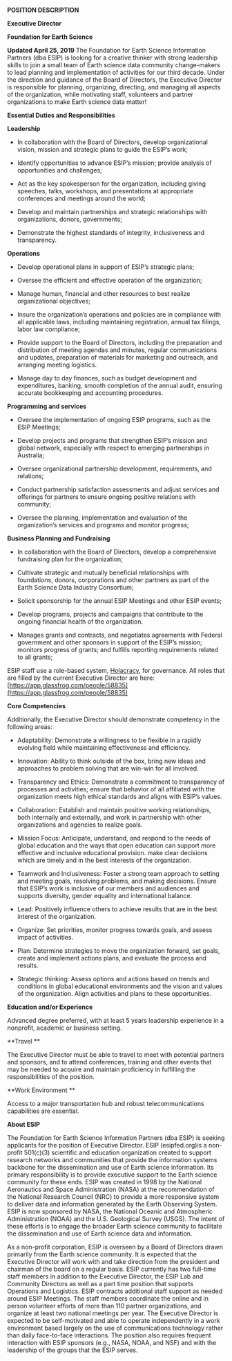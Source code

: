 **POSITION DESCRIPTION**

**Executive Director**

**Foundation for Earth Science**

**Updated April 25, 2019**
The  Foundation for Earth Science Information Partners (dba ESIP) is looking for a creative thinker with strong leadership skills to join a small team of Earth science data community change-makers to lead planning and implementation of activities for our third decade. Under the direction and guidance of the Board of Directors, the Executive Director is responsible for planning, organizing, directing, and managing all aspects of the organization, while motivating staff, volunteers and partner organizations to make Earth science data matter!

**Essential Duties and Responsibilities**


**Leadership**

* In collaboration with the Board of Directors, develop organizational vision, mission and strategic plans to guide the ESIP’s work;

* Identify opportunities to advance ESIP’s mission; provide analysis of opportunities and challenges;

* Act as the key spokesperson for the organization, including giving speeches, talks, workshops, and presentations at appropriate conferences and meetings around the world;

* Develop and maintain partnerships and strategic relationships with organizations, donors, governments;

* Demonstrate the highest standards of integrity, inclusiveness and transparency.

**Operations**

* Develop operational plans in support of ESIP’s strategic plans;

* Oversee the efficient and effective operation of the organization;

* Manage human, financial and other resources to best realize organizational objectives;

* Insure the organization’s operations and policies are in compliance with all applicable laws, including maintaining registration, annual tax filings, labor law compliance;

* Provide support to the Board of Directors, including the preparation and distribution of meeting agendas and minutes, regular communications and updates, preparation of materials for marketing and outreach, and arranging meeting logistics.

* Manage day to day finances, such as budget development and expenditures, banking, smooth completion of the annual audit, ensuring accurate bookkeeping and accounting procedures.

**Programming and services**

* Oversee the implementation of ongoing ESIP programs, such as the ESIP Meetings;

* Develop projects and programs that strengthen ESIP’s mission and global network, especially with respect to emerging partnerships in Australia;

* Oversee organizational partnership development, requirements, and relations;

* Conduct partnership satisfaction assessments and adjust services and offerings for partners to ensure ongoing positive relations with community;

* Oversee the planning, implementation and evaluation of the organization’s services and programs and monitor progress;

**Business Planning and Fundraising**

* In collaboration with the Board of Directors, develop a comprehensive fundraising plan for the organization;

* Cultivate strategic and mutually beneficial relationships with foundations, donors, corporations and other partners as part of the Earth Science Data Industry Consortium;

* Solicit sponsorship for the annual ESIP Meetings and other ESIP events;

* Develop programs, projects and campaigns that contribute to the ongoing financial health of the organization.

* Manages grants and contracts, and negotiates agreements with Federal government and other sponsors in support of the ESIP’s mission; monitors progress of grants; and fulfills reporting requirements related to all grants; 

ESIP staff use a role-based system, [Holacracy](https://www.holacracy.org/), for governance. All roles that are filled by the current Executive Director are here: [https://app.glassfrog.com/people/58835](https://app.glassfrog.com/people/58835)



**Core Competencies**

Additionally, the Executive Director should demonstrate competency in the following areas:

* Adaptability: Demonstrate a willingness to be flexible in a rapidly evolving field while maintaining effectiveness and efficiency.

* Innovation: Ability to think outside of the box, bring new ideas and approaches to problem solving that are win-win for all involved.

* Transparency and Ethics: Demonstrate a commitment to transparency of processes and activities; ensure that behavior of all affiliated with the organization meets high ethical standards and aligns with ESIP’s values.

* Collaboration: Establish and maintain positive working relationships, both internally and externally, and work in partnership with other organizations and agencies to realize goals.

* Mission Focus: Anticipate, understand, and respond to the needs of global education and the ways that open education can support more effective and inclusive educational provision. make clear decisions which are timely and in the best interests of the organization. 

* Teamwork and Inclusiveness: Foster a strong team approach to setting and meeting goals, resolving problems, and making decisions. Ensure that ESIP’s work is inclusive of our members and audiences and supports diversity, gender equality and international balance.

* Lead: Positively influence others to achieve results that are in the best interest of the organization.

* Organize: Set priorities, monitor progress towards goals, and assess impact of activities.

* Plan: Determine strategies to move the organization forward, set goals, create and implement actions plans, and evaluate the process and results.

* Strategic thinking: Assess options and actions based on trends and conditions in global educational environments and the vision and values of the organization. Align activities and plans to these opportunities.

**Education and/or Experience**

Advanced degree preferred, with at least 5 years leadership experience in a nonprofit, academic or business setting.


**Travel **

The Executive Director must be able to travel to meet with potential partners and sponsors, and to attend conferences, training and other events that may be needed to acquire and maintain proficiency in fulfilling the responsibilities of the position. 

**Work Environment **

Access to a major transportation hub and robust telecommunications capabilities are essential.

**About ESIP**

The Foundation for Earth Science Information Partners (dba ESIP)  is seeking applicants for the position of Executive Director.  ESIP (esipfed.org)is a non-profit 501(c)(3) scientific and education organization created to support research networks and communities that provide the information systems backbone for the dissemination and use of Earth science information. Its primary responsibility is to provide executive support to the Earth science community for these ends.  ESIP was created in 1998 by the National Aeronautics and Space Administration (NASA) at the recommendation of the National Research Council (NRC) to provide a more responsive system to deliver data and information generated by the Earth Observing System. ESIP is now sponsored by NASA, the National Oceanic and Atmospheric Administration (NOAA) and the U.S. Geological Survey (USGS). The intent of these efforts is to engage the broader Earth science community to facilitate the dissemination and use of Earth science data and information.

As a non-profit corporation, ESIP is overseen by a Board of Directors drawn primarily from the Earth science community.  It is expected that the Executive Director will work with and take direction from the president and chairman of the board on a regular basis.  ESIP currently has two full-time staff members in addition to the Executive Director, the ESIP Lab and Community Directors as well as a part time position that supports Operations and Logistics. ESIP contracts additional staff support as needed around ESIP Meetings. The staff members coordinate the online and in person volunteer efforts of more than 110 partner organizations, and organize at least two national meetings per year. The Executive Director is expected to be self-motivated and able to operate independently in a work environment based largely on the use of communications technology rather than daily face-to-face interactions. The position also requires frequent interaction with ESIP sponsors (e.g., NASA, NOAA, and NSF) and with the leadership of the groups that the ESIP serves.

